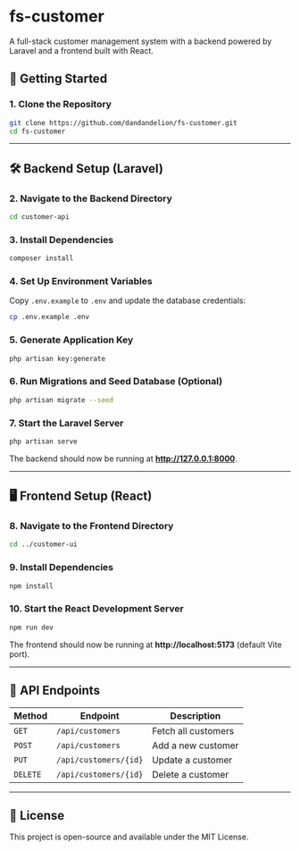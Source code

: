 # fs-customer

A full-stack customer management system with a backend powered by Laravel and a frontend built with React.

## 🚀 Getting Started

### 1. Clone the Repository
```bash
git clone https://github.com/dandandelion/fs-customer.git
cd fs-customer
```

---

## 🛠 Backend Setup (Laravel)

### 2. Navigate to the Backend Directory
```bash
cd customer-api
```

### 3. Install Dependencies
```bash
composer install
```

### 4. Set Up Environment Variables
Copy `.env.example` to `.env` and update the database credentials:
```bash
cp .env.example .env
```

### 5. Generate Application Key
```bash
php artisan key:generate
```

### 6. Run Migrations and Seed Database (Optional)
```bash
php artisan migrate --seed
```

### 7. Start the Laravel Server
```bash
php artisan serve
```
The backend should now be running at **http://127.0.0.1:8000**.

---

## 🖥 Frontend Setup (React)

### 8. Navigate to the Frontend Directory
```bash
cd ../customer-ui
```

### 9. Install Dependencies
```bash
npm install
```

### 10. Start the React Development Server
```bash
npm run dev
```
The frontend should now be running at **http://localhost:5173** (default Vite port).

---

## 🔗 API Endpoints
| Method | Endpoint | Description |
|--------|---------|------------|
| `GET` | `/api/customers` | Fetch all customers |
| `POST` | `/api/customers` | Add a new customer |
| `PUT` | `/api/customers/{id}` | Update a customer |
| `DELETE` | `/api/customers/{id}` | Delete a customer |

---

## 📜 License
This project is open-source and available under the MIT License.

